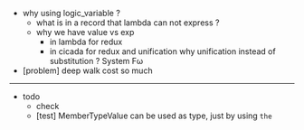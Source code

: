 - why using logic_variable ?
  - what is in a record that lambda can not express ?
  - why we have value vs exp
    - in lambda
      for redux
    - in cicada
      for redux and unification
      why unification instead of substitution ?
      System Fω
- [problem] deep walk cost so much
------
- todo
  - check
  - [test] MemberTypeValue can be used as type, just by using `the`
